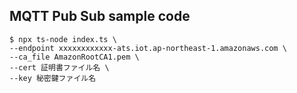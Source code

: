 ## MQTT Pub Sub sample code

```
$ npx ts-node index.ts \
--endpoint xxxxxxxxxxxx-ats.iot.ap-northeast-1.amazonaws.com \
--ca_file AmazonRootCA1.pem \
--cert 証明書ファイル名 \
--key 秘密鍵ファイル名
```
